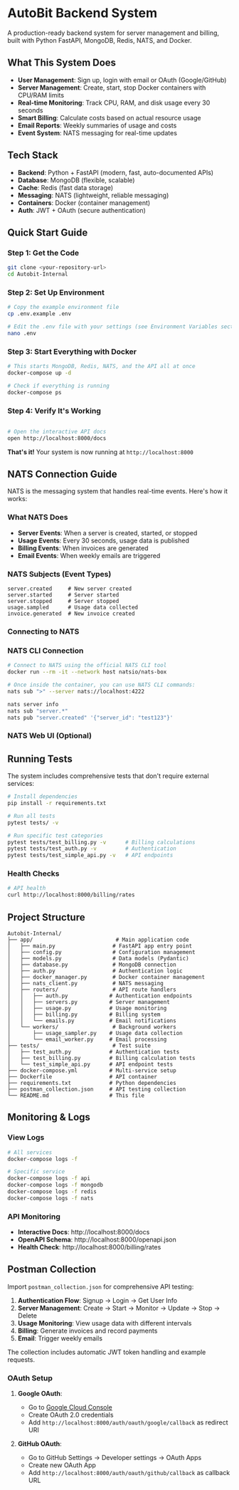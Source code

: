 # AutoBit Backend System

A production-ready backend system for server management and billing, 
built with Python FastAPI, MongoDB, Redis, NATS, and Docker.

## What This System Does


- **User Management**: Sign up, login with email or OAuth (Google/GitHub)
- **Server Management**: Create, start, stop Docker containers with CPU/RAM limits
- **Real-time Monitoring**: Track CPU, RAM, and disk usage every 30 seconds
- **Smart Billing**: Calculate costs based on actual resource usage
- **Email Reports**: Weekly summaries of usage and costs
- **Event System**: NATS messaging for real-time updates

## Tech Stack

- **Backend**: Python + FastAPI (modern, fast, auto-documented APIs)
- **Database**: MongoDB (flexible, scalable)
- **Cache**: Redis (fast data storage)
- **Messaging**: NATS (lightweight, reliable messaging)
- **Containers**: Docker (container management)
- **Auth**: JWT + OAuth (secure authentication)

## Quick Start Guide

### Step 1: Get the Code
```bash
git clone <your-repository-url>
cd Autobit-Internal
```

### Step 2: Set Up Environment
```bash
# Copy the example environment file
cp .env.example .env

# Edit the .env file with your settings (see Environment Variables section below)
nano .env
```

### Step 3: Start Everything with Docker
```bash
# This starts MongoDB, Redis, NATS, and the API all at once
docker-compose up -d

# Check if everything is running
docker-compose ps
```

### Step 4: Verify It's Working
```bash

# Open the interactive API docs
open http://localhost:8000/docs
```

**That's it!** Your system is now running at `http://localhost:8000`



## NATS Connection Guide

NATS is the messaging system that handles real-time events. Here's how it works:

### What NATS Does
- **Server Events**: When a server is created, started, or stopped
- **Usage Events**: Every 30 seconds, usage data is published
- **Billing Events**: When invoices are generated
- **Email Events**: When weekly emails are triggered

### NATS Subjects (Event Types)
```
server.created     # New server created
server.started     # Server started
server.stopped     # Server stopped
usage.sampled      # Usage data collected
invoice.generated  # New invoice created
```

### Connecting to NATS


### NATS CLI Connection
```bash
# Connect to NATS using the official NATS CLI tool
docker run --rm -it --network host natsio/nats-box

# Once inside the container, you can use NATS CLI commands:
nats sub ">" --server nats://localhost:4222

nats server info
nats sub "server.*"
nats pub "server.created" '{"server_id": "test123"}'
```

### NATS Web UI (Optional)


## Running Tests

The system includes comprehensive tests that don't require external services:

```bash
# Install dependencies
pip install -r requirements.txt

# Run all tests
pytest tests/ -v

# Run specific test categories
pytest tests/test_billing.py -v      # Billing calculations
pytest tests/test_auth.py -v         # Authentication
pytest tests/test_simple_api.py -v   # API endpoints


```





### Health Checks
```bash
# API health
curl http://localhost:8000/billing/rates

```

## Project Structure

```
Autobit-Internal/
├── app/                          # Main application code
│   ├── main.py                  # FastAPI app entry point
│   ├── config.py                # Configuration management
│   ├── models.py                # Data models (Pydantic)
│   ├── database.py              # MongoDB connection
│   ├── auth.py                  # Authentication logic
│   ├── docker_manager.py        # Docker container management
│   ├── nats_client.py           # NATS messaging
│   ├── routers/                 # API route handlers
│   │   ├── auth.py             # Authentication endpoints
│   │   ├── servers.py          # Server management
│   │   ├── usage.py            # Usage monitoring
│   │   ├── billing.py          # Billing system
│   │   └── emails.py           # Email notifications
│   └── workers/                 # Background workers
│       ├── usage_sampler.py    # Usage data collection
│       └── email_worker.py     # Email processing
├── tests/                       # Test suite
│   ├── test_auth.py            # Authentication tests
│   ├── test_billing.py         # Billing calculation tests
│   └── test_simple_api.py      # API endpoint tests
├── docker-compose.yml          # Multi-service setup
├── Dockerfile                  # API container
├── requirements.txt            # Python dependencies
├── postman_collection.json     # API testing collection
└── README.md                   # This file
```

## Monitoring & Logs

### View Logs
```bash
# All services
docker-compose logs -f

# Specific service
docker-compose logs -f api
docker-compose logs -f mongodb
docker-compose logs -f redis
docker-compose logs -f nats
```

### API Monitoring
- **Interactive Docs**: http://localhost:8000/docs
- **OpenAPI Schema**: http://localhost:8000/openapi.json
- **Health Check**: http://localhost:8000/billing/rates

## Postman Collection

Import `postman_collection.json` for comprehensive API testing:

1. **Authentication Flow**: Signup → Login → Get User Info
2. **Server Management**: Create → Start → Monitor → Update → Stop → Delete
3. **Usage Monitoring**: View usage data with different intervals
4. **Billing**: Generate invoices and record payments
5. **Email**: Trigger weekly emails

The collection includes automatic JWT token handling and example requests.



### OAuth Setup
1. **Google OAuth**:
   - Go to [Google Cloud Console](https://console.cloud.google.com/)
   - Create OAuth 2.0 credentials
   - Add `http://localhost:8000/auth/oauth/google/callback` as redirect URI

2. **GitHub OAuth**:
   - Go to GitHub Settings → Developer settings → OAuth Apps
   - Create new OAuth App
   - Add `http://localhost:8000/auth/oauth/github/callback` as callback URL



